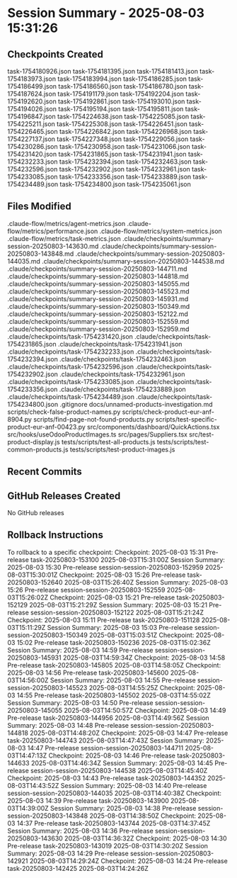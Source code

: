 # Session Summary - 2025-08-03 15:31:26

## Checkpoints Created
task-1754180926.json
task-1754181395.json
task-1754181413.json
task-1754183973.json
task-1754183994.json
task-1754186285.json
task-1754186499.json
task-1754186560.json
task-1754186780.json
task-1754187624.json
task-1754191179.json
task-1754192204.json
task-1754192620.json
task-1754192861.json
task-1754193010.json
task-1754194026.json
task-1754195194.json
task-1754195811.json
task-1754196847.json
task-1754224638.json
task-1754225085.json
task-1754225211.json
task-1754225308.json
task-1754226451.json
task-1754226465.json
task-1754226842.json
task-1754226968.json
task-1754227137.json
task-1754227348.json
task-1754229056.json
task-1754230286.json
task-1754230958.json
task-1754231066.json
task-1754231420.json
task-1754231865.json
task-1754231941.json
task-1754232233.json
task-1754232394.json
task-1754232463.json
task-1754232596.json
task-1754232902.json
task-1754232961.json
task-1754233085.json
task-1754233356.json
task-1754233889.json
task-1754234489.json
task-1754234800.json
task-1754235061.json

## Files Modified
.claude-flow/metrics/agent-metrics.json
.claude-flow/metrics/performance.json
.claude-flow/metrics/system-metrics.json
.claude-flow/metrics/task-metrics.json
.claude/checkpoints/summary-session-20250803-143630.md
.claude/checkpoints/summary-session-20250803-143848.md
.claude/checkpoints/summary-session-20250803-144035.md
.claude/checkpoints/summary-session-20250803-144538.md
.claude/checkpoints/summary-session-20250803-144711.md
.claude/checkpoints/summary-session-20250803-144818.md
.claude/checkpoints/summary-session-20250803-145055.md
.claude/checkpoints/summary-session-20250803-145523.md
.claude/checkpoints/summary-session-20250803-145931.md
.claude/checkpoints/summary-session-20250803-150349.md
.claude/checkpoints/summary-session-20250803-152122.md
.claude/checkpoints/summary-session-20250803-152559.md
.claude/checkpoints/summary-session-20250803-152959.md
.claude/checkpoints/task-1754231420.json
.claude/checkpoints/task-1754231865.json
.claude/checkpoints/task-1754231941.json
.claude/checkpoints/task-1754232233.json
.claude/checkpoints/task-1754232394.json
.claude/checkpoints/task-1754232463.json
.claude/checkpoints/task-1754232596.json
.claude/checkpoints/task-1754232902.json
.claude/checkpoints/task-1754232961.json
.claude/checkpoints/task-1754233085.json
.claude/checkpoints/task-1754233356.json
.claude/checkpoints/task-1754233889.json
.claude/checkpoints/task-1754234489.json
.claude/checkpoints/task-1754234800.json
.gitignore
docs/unnamed-products-investigation.md
scripts/check-false-product-names.py
scripts/check-product-eur-anf-8904.py
scripts/find-page-not-found-products.py
scripts/test-specific-product-eur-anf-00423.py
src/components/dashboard/QuickActions.tsx
src/hooks/useOdooProductImages.ts
src/pages/Suppliers.tsx
src/test-product-display.js
tests/scripts/test-all-products.js
tests/scripts/test-common-products.js
tests/scripts/test-product-images.js

## Recent Commits


## GitHub Releases Created
No GitHub releases

## Rollback Instructions
To rollback to a specific checkpoint:
Checkpoint: 2025-08-03 15:31	Pre-release	task-20250803-153100	2025-08-03T15:31:00Z
Session Summary: 2025-08-03 15:30	Pre-release	session-session-20250803-152959	2025-08-03T15:30:01Z
Checkpoint: 2025-08-03 15:26	Pre-release	task-20250803-152640	2025-08-03T15:26:40Z
Session Summary: 2025-08-03 15:26	Pre-release	session-session-20250803-152559	2025-08-03T15:26:02Z
Checkpoint: 2025-08-03 15:21	Pre-release	task-20250803-152129	2025-08-03T15:21:29Z
Session Summary: 2025-08-03 15:21	Pre-release	session-session-20250803-152122	2025-08-03T15:21:24Z
Checkpoint: 2025-08-03 15:11	Pre-release	task-20250803-151128	2025-08-03T15:11:29Z
Session Summary: 2025-08-03 15:03	Pre-release	session-session-20250803-150349	2025-08-03T15:03:51Z
Checkpoint: 2025-08-03 15:02	Pre-release	task-20250803-150236	2025-08-03T15:02:36Z
Session Summary: 2025-08-03 14:59	Pre-release	session-session-20250803-145931	2025-08-03T14:59:34Z
Checkpoint: 2025-08-03 14:58	Pre-release	task-20250803-145805	2025-08-03T14:58:05Z
Checkpoint: 2025-08-03 14:56	Pre-release	task-20250803-145600	2025-08-03T14:56:00Z
Session Summary: 2025-08-03 14:55	Pre-release	session-session-20250803-145523	2025-08-03T14:55:25Z
Checkpoint: 2025-08-03 14:55	Pre-release	task-20250803-145502	2025-08-03T14:55:02Z
Session Summary: 2025-08-03 14:50	Pre-release	session-session-20250803-145055	2025-08-03T14:50:57Z
Checkpoint: 2025-08-03 14:49	Pre-release	task-20250803-144956	2025-08-03T14:49:56Z
Session Summary: 2025-08-03 14:48	Pre-release	session-session-20250803-144818	2025-08-03T14:48:20Z
Checkpoint: 2025-08-03 14:47	Pre-release	task-20250803-144743	2025-08-03T14:47:43Z
Session Summary: 2025-08-03 14:47	Pre-release	session-session-20250803-144711	2025-08-03T14:47:13Z
Checkpoint: 2025-08-03 14:46	Pre-release	task-20250803-144633	2025-08-03T14:46:34Z
Session Summary: 2025-08-03 14:45	Pre-release	session-session-20250803-144538	2025-08-03T14:45:40Z
Checkpoint: 2025-08-03 14:43	Pre-release	task-20250803-144352	2025-08-03T14:43:52Z
Session Summary: 2025-08-03 14:40	Pre-release	session-session-20250803-144035	2025-08-03T14:40:38Z
Checkpoint: 2025-08-03 14:39	Pre-release	task-20250803-143900	2025-08-03T14:39:00Z
Session Summary: 2025-08-03 14:38	Pre-release	session-session-20250803-143848	2025-08-03T14:38:50Z
Checkpoint: 2025-08-03 14:37	Pre-release	task-20250803-143744	2025-08-03T14:37:45Z
Session Summary: 2025-08-03 14:36	Pre-release	session-session-20250803-143630	2025-08-03T14:36:32Z
Checkpoint: 2025-08-03 14:30	Pre-release	task-20250803-143019	2025-08-03T14:30:20Z
Session Summary: 2025-08-03 14:29	Pre-release	session-session-20250803-142921	2025-08-03T14:29:24Z
Checkpoint: 2025-08-03 14:24	Pre-release	task-20250803-142425	2025-08-03T14:24:26Z
